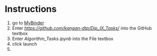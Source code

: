 # Instructions

1. go to [MyBinder](https://mybinder.org)
2. Enter *https://github.com/kangan-dtp/Dip_IX_Tasks/* into the GitHub textbox
3. Enter *Algorithm_Tasks.ipynb* into the File textbox
4. click launch
5. 
